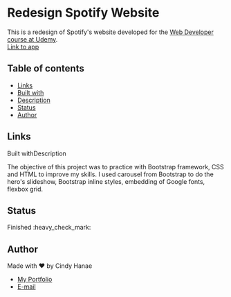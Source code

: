 # Redesign Spotify Website

This is a redesign of Spotify's website developed for the [Web Developer course at Udemy](https://www.udemy.com/course/web-completo/).   
<a href="https://cindyhanae.github.io/projeto-spotify/" target="_blank">Link to app</a>

## Table of contents

<ul>
 <li><a href="#links" target="_blank">Links</a></li>
  <li><a href="#built" target="_blank">Built with</a></li>
  <li><a href="#description" target="_blank">Description</a></li>
  <li><a href="#status" target="_blank">Status</a></li>
  <li><a href="#author" target="_blank">Author</a></li>
</ul>


<h2 id="links">Links</h2
 - Original site: [Spotify](https://www.spotify.com/br/home/)
 - Redesign: [ My redesign](https://cindyhanae.github.io/projeto-spotify/)

<h2 id="built">Built with</h2
 - HTML
 - CSS 
 - Javascript
 - Bootstrap
 - Google fonts
 - Mobile-first workflow
 - Media queries

<h2 id="description">Description</h2>

The objective of this project was to practice with Bootstrap framework, CSS and HTML to improve my skills. I used carousel from Bootstrap to do the hero's slideshow, Bootstrap inline styles, embedding of Google fonts, flexbox grid.

<h2 id="status">Status</h2>
Finished :heavy_check_mark:

<h2 id="author">Author</h2>

Made with :heart: by Cindy Hanae

- <a href="https://cindyhanae.github.io/cindy-hanae" target="_blank">My Portfolio</a>
- <a href="mailto:cindy.hanae1@gmail.com" target="_blank">E-mail</a>
